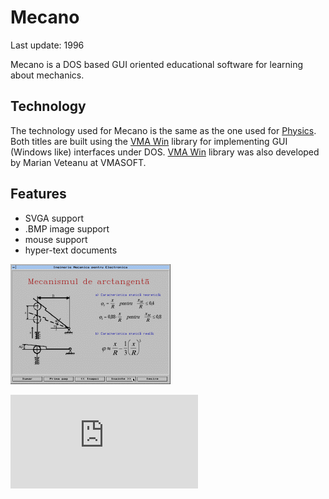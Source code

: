 Mecano
=======

Last update: 1996

Mecano is a DOS based GUI oriented educational software for learning about mechanics.

Technology
----------

The technology used for Mecano is the same as the one used for [Physics](https://github.com/mveteanu/Physics).
Both titles are built using the [VMA Win](https://github.com/mveteanu/VMAWin) library for implementing GUI (Windows like) interfaces under DOS.
[VMA Win](https://github.com/mveteanu/VMAWin) library was also developed by Marian Veteanu at VMASOFT.

Features
--------

- SVGA support
- .BMP image support
- mouse support
- hyper-text documents

![](img/mecano.png)

![Analytics](https://ga-beacon.appspot.com/UA-2402433-6/beacon.en.html)
